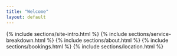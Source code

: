 ```yaml
---
title: "Welcome"
layout: default
---
```


{% include sections/site-intro.html %}
{% include sections/service-breakdown.html %}
{% include sections/about.html %}
{% include sections/bookings.html %}
{% include sections/location.html %}
